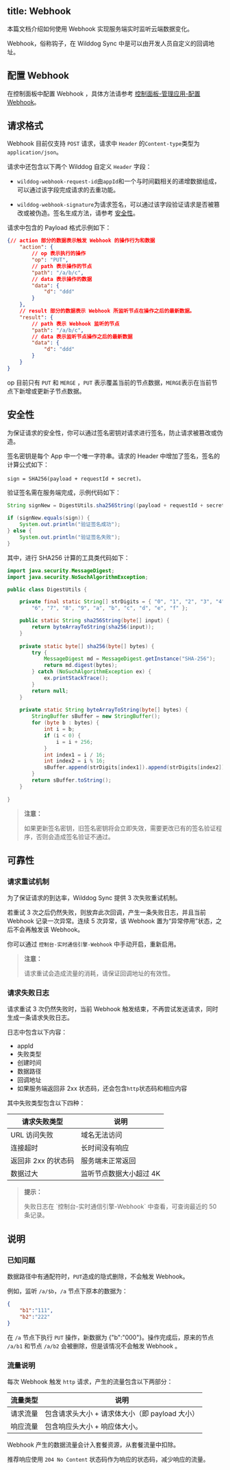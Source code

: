 title: Webhook
---
本篇文档介绍如何使用 Webhook 实现服务端实时监听云端数据变化。

Webhook，俗称钩子，在 Wilddog Sync 中是可以由开发人员自定义的回调地址。

## 配置 Webhook
在控制面板中配置 Webhook ，具体方法请参考 [控制面板-管理应用-配置 Webhook](/console/administer.html#配置-Webhook)。

## 请求格式
Webhook 目前仅支持 `POST` 请求，请求中 `Header` 的`Content-type`类型为 `application/json`。

请求中还包含以下两个 Wilddog 自定义 `Header` 字段：

- `wilddog-webhook-request-id`由`appId`和一个与时间戳相关的递增数据组成，可以通过该字段完成请求的去重功能。

- `wilddog-webhook-signature`为请求签名，可以通过该字段验证请求是否被篡改或被伪造。签名生成方法，请参考 [安全性](/sync/Java/guide/webhook.html#安全性)。

请求中包含的 Payload 格式示例如下：

```json
{// action 部分的数据表示触发 Webhook 的操作行为和数据
    "action": {   
        // op 表示执行的操作
        "op": "PUT", 
        // path 表示操作的节点
        "path": "/a/b/c", 
        // data 表示操作的数据
        "data": { 
            "d": "ddd"
        }
    },
    // result 部分的数据表示 Webhook 所监听节点在操作之后的最新数据。
    "result": {
        // path 表示 Webhook 监听的节点
        "path": "/a/b/c",
        // data 表示监听节点操作之后的最新数据
        "data": { 
            "d": "ddd"
        }
    }
}
```

op 目前只有 `PUT` 和 `MERGE` ，`PUT` 表示覆盖当前的节点数据，`MERGE`表示在当前节点下新增或更新子节点数据。


## 安全性

为保证请求的安全性，你可以通过签名密钥对请求进行签名，防止请求被篡改或伪造。

签名密钥是每个 App 中一个唯一字符串。请求的 Header 中增加了签名，签名的计算公式如下：

```
sign = SHA256(payload + requestId + secret)。
```

验证签名需在服务端完成，示例代码如下：

```java
String signNew = DigestUtils.sha256String((payload + requestId + secret).getBytes());
         
if (signNew.equals(sign)) {
    System.out.println("验证签名成功");
} else {
    System.out.println("验证签名失败");
}
```
其中，进行 SHA256 计算的工具类代码如下：

```java
import java.security.MessageDigest;
import java.security.NoSuchAlgorithmException;

public class DigestUtils {

    private final static String[] strDigits = { "0", "1", "2", "3", "4", "5",
        "6", "7", "8", "9", "a", "b", "c", "d", "e", "f" };

    public static String sha256String(byte[] input) {
        return byteArrayToString(sha256(input));
    }
	
	private static byte[] sha256(byte[] bytes) {
        try {
            MessageDigest md = MessageDigest.getInstance("SHA-256");
            return md.digest(bytes);
        } catch (NoSuchAlgorithmException ex) {
            ex.printStackTrace();
        }
        return null;
    }
	
	private static String byteArrayToString(byte[] bytes) {
        StringBuffer sBuffer = new StringBuffer();
        for (byte b : bytes) {
            int i = b;
            if (i < 0) {
                i = i + 256;
            }
            int index1 = i / 16;
            int index2 = i % 16;
            sBuffer.append(strDigits[index1]).append(strDigits[index2]);
        }
        return sBuffer.toString();
    }
	
}
```
<blockquote class="warning">
  <p><strong>注意：</strong></p>
  如果更新签名密钥，旧签名密钥将会立即失效，需要更改已有的签名验证程序，否则会造成签名验证不通过。
</blockquote>

## 可靠性

### 请求重试机制

为了保证请求的到达率，Wilddog Sync 提供 3 次失败重试机制。

若重试 3 次之后仍然失败，则放弃此次回调，产生一条失败日志，并且当前 Webhook 记录一次异常。连续 5 次异常，该 Webhook 置为“异常停用”状态，之后不会再触发该 Webhook。

你可以通过 `控制台-实时通信引擎-Webhook` 中手动开启，重新启用。


<blockquote class="warning">
  <p><strong>注意：</strong></p>
  请求重试会造成流量的消耗，请保证回调地址的有效性。
</blockquote>



### 请求失败日志
请求重试 3 次仍然失败时，当前 Webhook 触发结束，不再尝试发送请求，同时生成一条请求失败日志。

日志中包含以下内容：

- appId
- 失败类型
- 创建时间
- 数据路径
- 回调地址
- 如果服务端返回非 2xx 状态码，还会包含`http`状态码和相应内容

其中失败类型包含以下四种：

| 请求失败类型     | 说明                                       |
| -------- | ---------------------------------------- |
| URL 访问失败 | 域名无法访问|
| 连接超时  | 长时间没有响应  |    
| 返回非 2xx 的状态码 | 服务端未正常返回  |  
| 数据过大 | 监听节点数据大小超过 4K  |  


<blockquote class="notice">
  <p><strong>提示：</strong></p>
失败日志在 `控制台-实时通信引擎-Webhook` 中查看，可查询最近的 50 条记录。
</blockquote>


## 说明

### 已知问题
数据路径中有通配符时，`PUT`造成的隐式删除，不会触发 Webhook。

例如，监听 `/a/$b`，`/a` 节点下原本的数据为：

```json
{
	"b1":"111",
	"b2":"222"
}
```

在 `/a` 节点下执行 `PUT` 操作，新数据为 {"b":"000"}。操作完成后，原来的节点 `/a/b1` 和节点 `/a/b2` 会被删除，但是该情况不会触发 Webhook 。

### 流量说明

每次 Webhook 触发 `http` 请求，产生的流量包含以下两部分：

| 流量类型      | 说明                                       |
| -------- | ---------------------------------------- |
| 请求流量 | 包含请求头大小 + 请求体大小（即 payload 大小）|
| 响应流量    | 包含响应头大小 + 响应体大小。  |        



Webhook 产生的数据流量会计入套餐资源，从套餐流量中扣除。

推荐响应使用 `204 No Content` 状态码作为响应的状态码，减少响应的流量。
